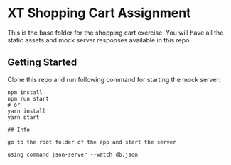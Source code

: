 # XT Shopping Cart Assignment

This is the base folder for the shopping cart exercise. You will have all the static assets and mock server responses available in this repo.

## Getting Started

Clone this repo and run following command for starting the mock server:

```
npm install
npm run start
# or
yarn install
yarn start

## Info

go to the root folder of the app and start the server

using command json-server --watch db.json
```
